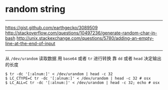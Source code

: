 # random string

---

https://gist.github.com/earthgecko/3089509
http://stackoverflow.com/questions/10497236/generate-random-char-in-bash
http://unix.stackexchange.com/questions/5780/adding-an-empty-line-at-the-end-of-input

---

从 `/dev/urandom` 读取数据
用 `base64` 或者 `tr` 进行转换
靠 `dd` 或者 `head` 决定输出的长度

```
$ tr -dc '[:alnum:]' < /dev/urandom | head -c 32
$ LC_CTYPE=C tr -dc '[:alnum:]' < /dev/urandom | head -c 32 # osx
$ LC_ALL=C tr -dc '[:alnum:]' < /dev/urandom | head -c 32; echo # osx
```
